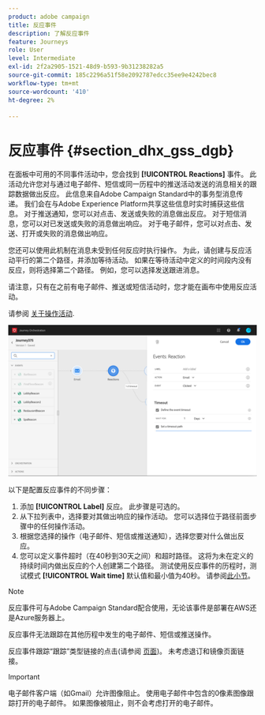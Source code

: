 ```yaml
---
product: adobe campaign
title: 反应事件
description: 了解反应事件
feature: Journeys
role: User
level: Intermediate
exl-id: 2f2a2905-1521-48d9-b593-9b31238282a5
source-git-commit: 185c2296a51f58e2092787edcc35ee9e4242bec8
workflow-type: tm+mt
source-wordcount: '410'
ht-degree: 2%

---
```


# 反应事件 {#section_dhx_gss_dgb}

在面板中可用的不同事件活动中，您会找到 **[!UICONTROL Reactions]** 事件。 此活动允许您对与通过电子邮件、短信或同一历程中的推送活动发送的消息相关的跟踪数据做出反应。 此信息来自Adobe Campaign Standard中的事务型消息传递。 我们会在与Adobe Experience Platform共享这些信息时实时捕获这些信息。 对于推送通知，您可以对点击、发送或失败的消息做出反应。 对于短信消息，您可以对已发送或失败的消息做出响应。 对于电子邮件，您可以对点击、发送、打开或失败的消息做出响应。

您还可以使用此机制在消息未受到任何反应时执行操作。 为此，请创建与反应活动平行的第二个路径，并添加等待活动。 如果在等待活动中定义的时间段内没有反应，则将选择第二个路径。 例如，您可以选择发送跟进消息。

请注意，只有在之前有电子邮件、推送或短信活动时，您才能在画布中使用反应活动。

请参阅 [关于操作活动](../building-journeys/about-action-activities.md).

![](../assets/journey45.png)

以下是配置反应事件的不同步骤：

1. 添加 **[!UICONTROL Label]** 反应。 此步骤是可选的。
1. 从下拉列表中，选择要对其做出响应的操作活动。 您可以选择位于路径前面步骤中的任何操作活动。
1. 根据您选择的操作（电子邮件、短信或推送通知），选择您要对什么做出反应。
1. 您可以定义事件超时（在40秒到30天之间）和超时路径。 这将为未在定义的持续时间内做出反应的个人创建第二个路径。 测试使用反应事件的历程时，测试模式 **[!UICONTROL Wait time]** 默认值和最小值为40秒。 请参阅[此小节](../building-journeys/testing-the-journey.md)。

>[!NOTE]
>
>反应事件可与Adobe Campaign Standard配合使用，无论该事件是部署在AWS还是Azure服务器上。
>
>反应事件无法跟踪在其他历程中发生的电子邮件、短信或推送操作。
>
>反应事件跟踪“跟踪”类型链接的点击(请参阅 [页面](https://experienceleague.adobe.com/docs/campaign-standard/using/designing-content/links.html#about-tracked-urls))。 未考虑退订和镜像页面链接。

>[!IMPORTANT]
>
>电子邮件客户端（如Gmail）允许图像阻止。 使用电子邮件中包含的0像素图像跟踪打开的电子邮件。 如果图像被阻止，则不会考虑打开的电子邮件。
